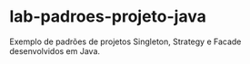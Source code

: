 # lab-padroes-projeto-java
Exemplo de padrões de projetos Singleton, Strategy e Facade desenvolvidos em Java.
